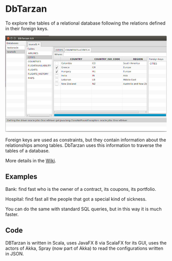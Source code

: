 DbTarzan
========

To explore the tables of a relational database following the relations defined in their foreign keys.


![DbTarzan](doc/window.jpeg?raw=true)

Foreign keys are  used as constraints, but they contain information about the relationships among tables. 
DbTarzan uses this information to traverse the tables of a database.

More details in the [Wiki](https://github.com/aferrandi/dbtarzan/wiki).

Examples
--------

Bank: find fast who is the owner of a contract, its coupons, its portfolio.

Hospital: find fast all the people that got a special kind of sickness.

You can do the same with standard SQL queries, but in this way it is much faster.

Code
----

DBTarzan is written in Scala, uses JavaFX 8 via ScalaFX for its GUI, uses the actors of Akka, Spray 
(now part of Akka) to read the configurations written in JSON. 

